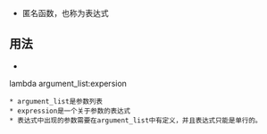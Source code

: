 * 匿名函数，也称为表达式
## 用法
* ```
lambda argument_list:expersion

```
* argument_list是参数列表
* expression是一个关于参数的表达式
* 表达式中出现的参数需要在argument_list中有定义，并且表达式只能是单行的。

